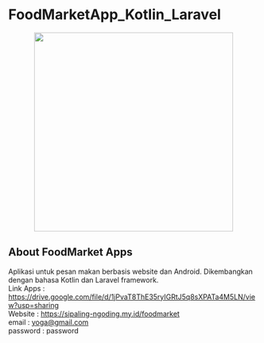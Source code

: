 # FoodMarketApp_Kotlin_Laravel

<p align="center"><a href="https://laravel.com" target="_blank"><img src="https://raw.githubusercontent.com/laravel/art/master/logo-lockup/5%20SVG/2%20CMYK/1%20Full%20Color/laravel-logolockup-cmyk-red.svg" width="400"></a></p>

## About FoodMarket Apps
Aplikasi untuk pesan makan berbasis website dan Android. Dikembangkan dengan bahasa Kotlin dan Laravel framework.
<br/>
Link Apps : https://drive.google.com/file/d/1jPvaT8ThE35ryIGRtJ5q8sXPATa4M5LN/view?usp=sharing
<br/>
Website : https://sipaling-ngoding.my.id/foodmarket
<br/>
email : yoga@gmail.com
<br/>
password : password

